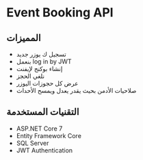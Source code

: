 # Event Booking API

## المميزات

- تسجيل ك يوزر جديد
- بنعمل  log in by JWT
- إنشاء بوكنج لإيفنت 
- نلغي الحجز
- عرض كل حجوزات اليوزر
- صلاحيات الأدمن بحيث يقدر يعدل ويمسح الأحداث

## التقنيات المستخدمة

- ASP.NET Core 7
- Entity Framework Core
- SQL Server
- JWT Authentication
